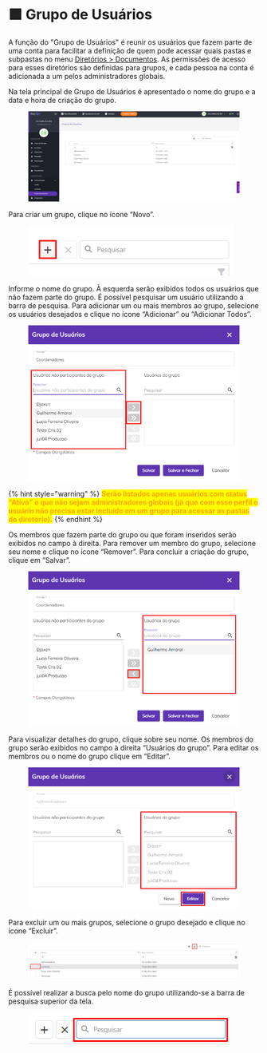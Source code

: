 # 🟪 Grupo de Usuários

A função do "Grupo de Usuários" é reunir os usuários que fazem parte de uma conta para facilitar a definição de quem pode acessar quais pastas e subpastas no menu [Diretórios > Documentos](broken-reference). As permissões de acesso para esses diretórios são definidas para grupos, e cada pessoa na conta é adicionada a um pelos administradores globais.

&#x20;Na tela principal de Grupo de Usuários é apresentado o nome do grupo e a data e hora de criação do grupo.

<figure><img src="../../.gitbook/assets/usuarios15.png" alt=""><figcaption></figcaption></figure>

Para criar um grupo, clique no ícone “Novo”.

<figure><img src="../../.gitbook/assets/usuarios16.png" alt=""><figcaption></figcaption></figure>

Informe o nome do grupo. À esquerda serão exibidos todos os usuários que não fazem parte do grupo. É possível pesquisar um usuário utilizando a barra de pesquisa. Para adicionar um ou mais membros ao grupo, selecione os usuários desejados e clique no ícone “Adicionar” ou “Adicionar Todos”.

<figure><img src="../../.gitbook/assets/usuarios17.png" alt=""><figcaption></figcaption></figure>

{% hint style="warning" %}
<mark style="color:orange;">**Serão listados apenas usuários com status “Ativo” e que não sejam administradores globais (já que com esse perfil o usuário não precisa estar incluído em um grupo para acessar as pastas do diretório).**</mark>
{% endhint %}

Os membros que fazem parte do grupo ou que foram inseridos serão exibidos no campo à direita. Para remover um membro do grupo, selecione seu nome e clique no ícone “Remover”. Para concluir a criação do grupo, clique em “Salvar”.

<figure><img src="../../.gitbook/assets/usuarios18.png" alt=""><figcaption></figcaption></figure>

Para visualizar detalhes do grupo, clique sobre seu nome. Os membros do grupo serão exibidos no campo à direita “Usuários do grupo”. Para editar os membros ou o nome do grupo clique em “Editar”.

<figure><img src="../../.gitbook/assets/usuarios19.png" alt=""><figcaption></figcaption></figure>

Para excluir um ou mais grupos, selecione o grupo desejado e clique no ícone “Excluir”.

<figure><img src="../../.gitbook/assets/usuarios20.png" alt=""><figcaption></figcaption></figure>

É possível realizar a busca pelo nome do grupo utilizando-se a barra de pesquisa superior da tela.  &#x20;

<figure><img src="../../.gitbook/assets/usuarios21.png" alt=""><figcaption></figcaption></figure>
